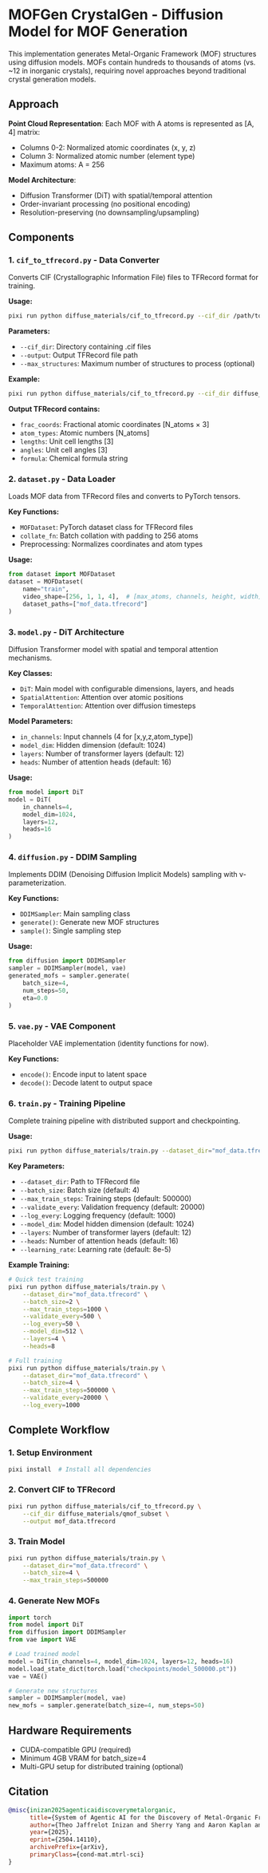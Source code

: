 # MOFGen CrystalGen - Diffusion Model for MOF Generation

This implementation generates Metal-Organic Framework (MOF) structures using diffusion models. MOFs contain hundreds to thousands of atoms (vs. ~12 in inorganic crystals), requiring novel approaches beyond traditional crystal generation models.

## Approach

**Point Cloud Representation**: Each MOF with A atoms is represented as [A, 4] matrix:
- Columns 0-2: Normalized atomic coordinates (x, y, z)
- Column 3: Normalized atomic number (element type)
- Maximum atoms: A = 256

**Model Architecture**: 
- Diffusion Transformer (DiT) with spatial/temporal attention
- Order-invariant processing (no positional encoding)
- Resolution-preserving (no downsampling/upsampling)

## Components

### 1. `cif_to_tfrecord.py` - Data Converter
Converts CIF (Crystallographic Information File) files to TFRecord format for training.

**Usage:**
```bash
pixi run python diffuse_materials/cif_to_tfrecord.py --cif_dir /path/to/cif/files --output /path/to/output.tfrecord
```

**Parameters:**
- `--cif_dir`: Directory containing .cif files
- `--output`: Output TFRecord file path
- `--max_structures`: Maximum number of structures to process (optional)

**Example:**
```bash
pixi run python diffuse_materials/cif_to_tfrecord.py --cif_dir diffuse_materials/qmof_subset --output mof_data.tfrecord
```

**Output TFRecord contains:**
- `frac_coords`: Fractional atomic coordinates [N_atoms × 3]
- `atom_types`: Atomic numbers [N_atoms]
- `lengths`: Unit cell lengths [3]
- `angles`: Unit cell angles [3] 
- `formula`: Chemical formula string

### 2. `dataset.py` - Data Loader
Loads MOF data from TFRecord files and converts to PyTorch tensors.

**Key Functions:**
- `MOFDataset`: PyTorch dataset class for TFRecord files
- `collate_fn`: Batch collation with padding to 256 atoms
- Preprocessing: Normalizes coordinates and atom types

**Usage:**
```python
from dataset import MOFDataset
dataset = MOFDataset(
    name="train",
    video_shape=[256, 1, 1, 4],  # [max_atoms, channels, height, width]
    dataset_paths=["mof_data.tfrecord"]
)
```

### 3. `model.py` - DiT Architecture
Diffusion Transformer model with spatial and temporal attention mechanisms.

**Key Classes:**
- `DiT`: Main model with configurable dimensions, layers, and heads
- `SpatialAttention`: Attention over atomic positions
- `TemporalAttention`: Attention over diffusion timesteps

**Model Parameters:**
- `in_channels`: Input channels (4 for [x,y,z,atom_type])
- `model_dim`: Hidden dimension (default: 1024)
- `layers`: Number of transformer layers (default: 12)
- `heads`: Number of attention heads (default: 16)

**Usage:**
```python
from model import DiT
model = DiT(
    in_channels=4,
    model_dim=1024,
    layers=12,
    heads=16
)
```

### 4. `diffusion.py` - DDIM Sampling
Implements DDIM (Denoising Diffusion Implicit Models) sampling with v-parameterization.

**Key Functions:**
- `DDIMSampler`: Main sampling class
- `generate()`: Generate new MOF structures
- `sample()`: Single sampling step

**Usage:**
```python
from diffusion import DDIMSampler
sampler = DDIMSampler(model, vae)
generated_mofs = sampler.generate(
    batch_size=4,
    num_steps=50,
    eta=0.0
)
```

### 5. `vae.py` - VAE Component
Placeholder VAE implementation (identity functions for now).

**Key Functions:**
- `encode()`: Encode input to latent space
- `decode()`: Decode latent to output space

### 6. `train.py` - Training Pipeline
Complete training pipeline with distributed support and checkpointing.

**Usage:**
```bash
pixi run python diffuse_materials/train.py --dataset_dir="mof_data.tfrecord" [options]
```

**Key Parameters:**
- `--dataset_dir`: Path to TFRecord file
- `--batch_size`: Batch size (default: 4)
- `--max_train_steps`: Training steps (default: 500000)
- `--validate_every`: Validation frequency (default: 20000)
- `--log_every`: Logging frequency (default: 1000)
- `--model_dim`: Model hidden dimension (default: 1024)
- `--layers`: Number of transformer layers (default: 12)
- `--heads`: Number of attention heads (default: 16)
- `--learning_rate`: Learning rate (default: 8e-5)

**Example Training:**
```bash
# Quick test training
pixi run python diffuse_materials/train.py \
    --dataset_dir="mof_data.tfrecord" \
    --batch_size=2 \
    --max_train_steps=1000 \
    --validate_every=500 \
    --log_every=50 \
    --model_dim=512 \
    --layers=4 \
    --heads=8

# Full training
pixi run python diffuse_materials/train.py \
    --dataset_dir="mof_data.tfrecord" \
    --batch_size=4 \
    --max_train_steps=500000 \
    --validate_every=20000 \
    --log_every=1000
```

## Complete Workflow

### 1. Setup Environment
```bash
pixi install  # Install all dependencies
```

### 2. Convert CIF to TFRecord
```bash
pixi run python diffuse_materials/cif_to_tfrecord.py \
    --cif_dir diffuse_materials/qmof_subset \
    --output mof_data.tfrecord
```

### 3. Train Model
```bash
pixi run python diffuse_materials/train.py \
    --dataset_dir="mof_data.tfrecord" \
    --batch_size=4 \
    --max_train_steps=500000
```

### 4. Generate New MOFs
```python
import torch
from model import DiT
from diffusion import DDIMSampler
from vae import VAE

# Load trained model
model = DiT(in_channels=4, model_dim=1024, layers=12, heads=16)
model.load_state_dict(torch.load("checkpoints/model_500000.pt"))
vae = VAE()

# Generate new structures
sampler = DDIMSampler(model, vae)
new_mofs = sampler.generate(batch_size=4, num_steps=50)
```

## Hardware Requirements
- CUDA-compatible GPU (required)
- Minimum 4GB VRAM for batch_size=4
- Multi-GPU setup for distributed training (optional)

## Citation

```bibtex
@misc{inizan2025agenticaidiscoverymetalorganic,
      title={System of Agentic AI for the Discovery of Metal-Organic Frameworks}, 
      author={Theo Jaffrelot Inizan and Sherry Yang and Aaron Kaplan and Yen-hsu Lin and Jian Yin and Saber Mirzaei and Mona Abdelgaid and Ali H. Alawadhi and KwangHwan Cho and Zhiling Zheng and Ekin Dogus Cubuk and Christian Borgs and Jennifer T. Chayes and Kristin A. Persson and Omar M. Yaghi},
      year={2025},
      eprint={2504.14110},
      archivePrefix={arXiv},
      primaryClass={cond-mat.mtrl-sci}
}
```